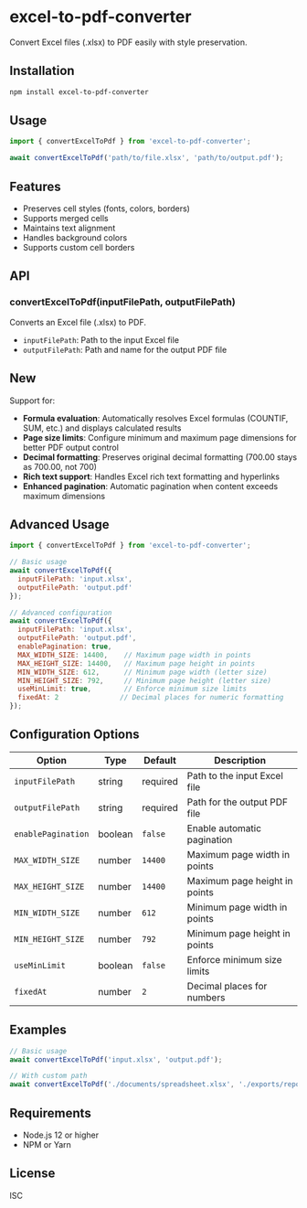 # excel-to-pdf-converter

Convert Excel files (.xlsx) to PDF easily with style preservation.

## Installation

```bash
npm install excel-to-pdf-converter
```

## Usage

```javascript
import { convertExcelToPdf } from 'excel-to-pdf-converter';

await convertExcelToPdf('path/to/file.xlsx', 'path/to/output.pdf');
```

## Features

- Preserves cell styles (fonts, colors, borders)
- Supports merged cells
- Maintains text alignment
- Handles background colors
- Supports custom cell borders

## API

### convertExcelToPdf(inputFilePath, outputFilePath)
Converts an Excel file (.xlsx) to PDF.
- `inputFilePath`: Path to the input Excel file
- `outputFilePath`: Path and name for the output PDF file

## New 

Support for:
- **Formula evaluation**: Automatically resolves Excel formulas (COUNTIF, SUM, etc.) and displays calculated results
- **Page size limits**: Configure minimum and maximum page dimensions for better PDF output control
- **Decimal formatting**: Preserves original decimal formatting (700.00 stays as 700.00, not 700)
- **Rich text support**: Handles Excel rich text formatting and hyperlinks
- **Enhanced pagination**: Automatic pagination when content exceeds maximum dimensions

## Advanced Usage

```javascript
import { convertExcelToPdf } from 'excel-to-pdf-converter';

// Basic usage
await convertExcelToPdf({
  inputFilePath: 'input.xlsx',
  outputFilePath: 'output.pdf'
});

// Advanced configuration
await convertExcelToPdf({
  inputFilePath: 'input.xlsx',
  outputFilePath: 'output.pdf',
  enablePagination: true,
  MAX_WIDTH_SIZE: 14400,    // Maximum page width in points
  MAX_HEIGHT_SIZE: 14400,   // Maximum page height in points
  MIN_WIDTH_SIZE: 612,      // Minimum page width (letter size)
  MIN_HEIGHT_SIZE: 792,     // Minimum page height (letter size)
  useMinLimit: true,        // Enforce minimum size limits
  fixedAt: 2               // Decimal places for numeric formatting
});
```

## Configuration Options

| Option | Type | Default | Description |
|--------|------|---------|-------------|
| `inputFilePath` | string | required | Path to the input Excel file |
| `outputFilePath` | string | required | Path for the output PDF file |
| `enablePagination` | boolean | `false` | Enable automatic pagination |
| `MAX_WIDTH_SIZE` | number | `14400` | Maximum page width in points |
| `MAX_HEIGHT_SIZE` | number | `14400` | Maximum page height in points |
| `MIN_WIDTH_SIZE` | number | `612` | Minimum page width in points |
| `MIN_HEIGHT_SIZE` | number | `792` | Minimum page height in points |
| `useMinLimit` | boolean | `false` | Enforce minimum size limits |
| `fixedAt` | number | `2` | Decimal places for numbers |

## Examples

```javascript
// Basic usage
await convertExcelToPdf('input.xlsx', 'output.pdf');

// With custom path
await convertExcelToPdf('./documents/spreadsheet.xlsx', './exports/report.pdf');
```

## Requirements
- Node.js 12 or higher
- NPM or Yarn

## License
ISC
